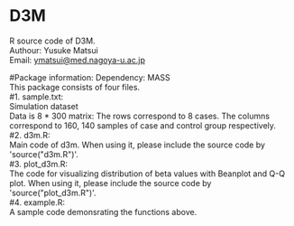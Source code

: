 # D3M
R source code of D3M.</br>
Authour: Yusuke Matsui</br>
Email: ymatsui@med.nagoya-u.ac.jp</br>

#Package information:
Dependency: MASS</br>
This package consists of four files.</br>
#1. sample.txt: </br>
Simulation dataset</br>
Data is 8 * 300 matrix: The rows correspond to 8 cases. The columns correspond to 160, 140 samples of case and control group respectively.</br>
#2. d3m.R:</br>
Main code of d3m. When using it, please include the source code by 'source("d3m.R")'.</br>
#3. plot_d3m.R: </br>
The code for visualizing distribution of beta values with Beanplot and Q-Q plot. When using it, please include the source code by 'source("plot_d3m.R")'.</br>
#4. example.R: </br>
A sample code demonsrating the functions above.</br>

